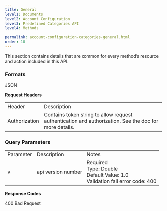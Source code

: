 ```yaml
---
title: General
level1: Documents
level2: Account Configuration
level3: Predefined Categories API
level4: Methods

permalink: account-configuration-categories-general.html
order: 10
---
```


This section contains details that are common for every method’s resource and action included in this API.

### Formats

JSON

**Request Headers**

<table>
  <tr>
    <td>Header</td>
    <td>Description</td>
  </tr>
  <tr>
    <td>Authorization</td>
    <td>Contains token string to allow request authentication and authorization. See the doc for more details.</td>
  </tr>
</table>


### Query Parameters

<table>
  <tr>
    <td>Parameter</td>
    <td>Description</td>
    <td>Notes</td>
  </tr>
  <tr>
    <td>v</td>
    <td>api version number</td>
    <td>Required<br>Type: Double<br>Default Value: 1.0<br>Validation fail error code: 400</td>
  </tr>
</table>


**Response Codes**

400 Bad Request
